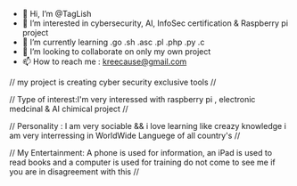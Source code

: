 - 👋 Hi, I’m @TagLish
- 👀 I’m interested in cybersecurity, AI, InfoSec certification & Raspberry pi project 
- 🌱 I’m currently learning  .go .sh .asc .pl .php .py .c 
- 💞️ I’m looking to collaborate on only my own project 
- 📫 How to reach me : kreecause@gmail.com

//
my project is creating cyber security exclusive tools 
//

//
Type of interest:I'm very interessed with raspberry pi , electronic medcinal & AI chimical project 
//

//
Personality : I am very sociable && i love learning like creazy knowledge 
i am very interressing in WorldWide Languege of all country's
//

//
My Entertainment: A phone is used for information, an iPad is used to read books and a computer is used for training do not come to see me if you are in disagreement with this 
//
